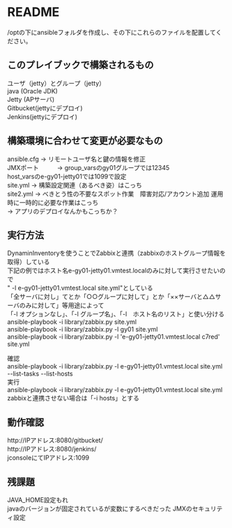 # README
/optの下にansibleフォルダを作成し、その下にこれらのファイルを配置してください。  

## このプレイブックで構築されるもの
ユーザ（jetty）とグループ（jetty）  
java (Oracle JDK)  
Jetty (APサーバ)  
Gitbucket(jettyにデプロイ)  
Jenkins(jettyにデプロイ)  

## 構築環境に合わせて変更が必要なもの  
ansible.cfg    -> リモートユーザ名と鍵の情報を修正  
JMXポート　　　-> group_varsのgy01グループでは12345  
                  host_varsのe-gy01-jetty01では1099で設定  
site.yml       -> 構築設定関連（あるべき姿）はこっち  
site2.yml      -> べきとう性の不要なスポット作業　障害対応/アカウント追加 運用時に一時的に必要な作業はこっち  
               -> アプリのデプロイなんかもこっちか？  



## 実行方法
DynaminInventoryを使うことでZabbixと連携（zabbixのホストグループ情報を取得）している  
下記の例ではホスト名e-gy01-jetty01.vmtest.localのみに対して実行させたいので  
" -l e-gy01-jetty01.vmtest.local site.yml"としている  
「全サーバに対し」てとか「○○グループに対して」とか「××サーバと△△サーバのみに対して」等用途によって  
「-l オプションなし」、「-l グループ名」、「-l　ホスト名のリスト」と使い分ける  
ansible-playbook -i library/zabbix.py site.yml  
ansible-playbook -i library/zabbix.py -l gy01 site.yml  
ansible-playbook -i library/zabbix.py -l 'e-gy01-jetty01.vmtest.local c7red' site.yml  

確認  
ansible-playbook -i library/zabbix.py -l e-gy01-jetty01.vmtest.local site.yml --list-tasks --list-hosts  
実行  
ansible-playbook -i library/zabbix.py -l e-gy01-jetty01.vmtest.local site.yml  
zabbixと連携させない場合は「-i hosts」とする  

## 動作確認  
http://IPアドレス:8080/gitbucket/  
http://IPアドレス:8080/jenkins/  
jconsoleにてIPアドレス:1099  

## 残課題
JAVA_HOME設定もれ    
javaのバージョンが固定されているが変数にするべきだった 
JMXのセキュリティ設定  

 
